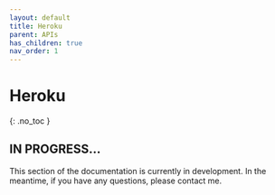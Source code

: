```yaml
---
layout: default
title: Heroku
parent: APIs
has_children: true
nav_order: 1
---
```


# Heroku
{: .no_toc }

## IN PROGRESS...

This section of the documentation is currently in development. In the meantime, if you have any questions, please contact me.